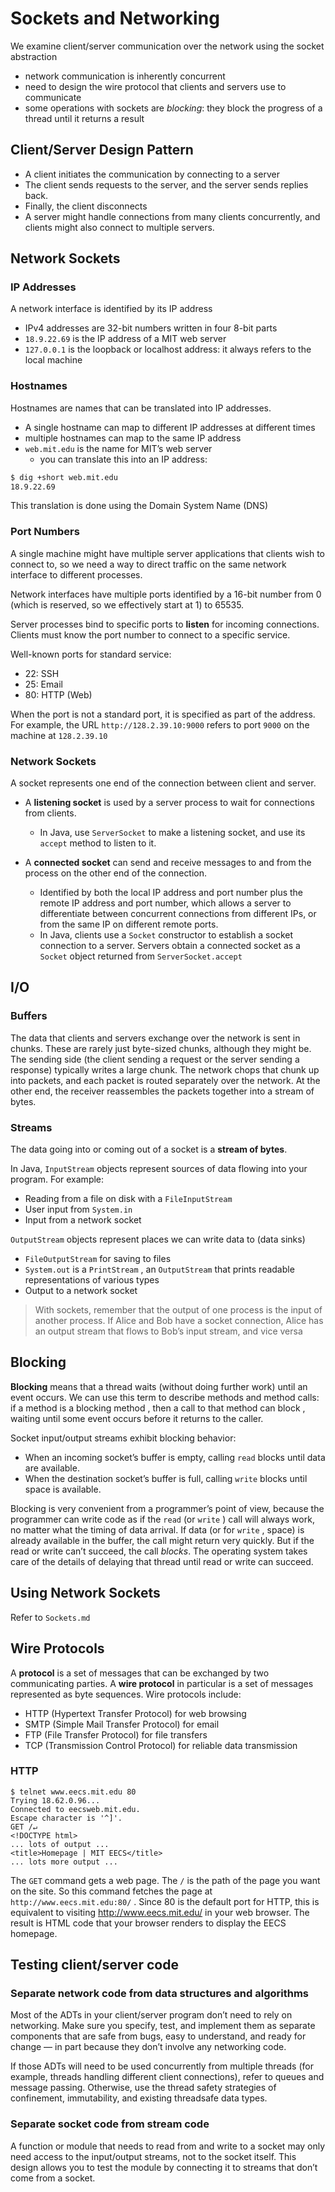 # Sockets and Networking

We examine client/server communication over the network using the socket abstraction
- network communication is inherently concurrent
- need to design the wire protocol that clients and servers use to communicate
- some operations with sockets are *blocking*: they block the progress of a thread until it returns a result

## Client/Server Design Pattern

- A client initiates the communication by connecting to a server
- The client sends requests to the server, and the server sends replies back. 
- Finally, the client disconnects
- A server might handle connections from many clients concurrently, and clients might also connect to multiple servers.

## Network Sockets

### IP Addresses

A network interface is identified by its IP address
- IPv4 addresses are 32-bit numbers written in four 8-bit parts
- `18.9.22.69` is the IP address of a MIT web server
- `127.0.0.1` is the loopback or localhost address: it always refers to the local machine

### Hostnames

Hostnames are names that can be translated into IP addresses.
- A single hostname can map to different IP addresses at different times
- multiple hostnames can map to the same IP address
- `web.mit.edu` is the name for MIT’s web server
  - you can translate this into an IP address:
```bash
$ dig +short web.mit.edu
18.9.22.69
```
This translation is done using the Domain System Name (DNS)

### Port Numbers

A single machine might have multiple server applications that clients wish to connect to, so we need a way to direct traffic on the same network interface to different processes.

Network interfaces have multiple ports identified by a 16-bit number from 0 (which is reserved, so we effectively start at 1) to 65535.

Server processes bind to specific ports to **listen** for incoming connections. Clients must know the port number to connect to a specific service.

Well-known ports for standard service:
- 22: SSH
- 25: Email
- 80: HTTP (Web)

When the port is not a standard port, it is specified as part of the address. For example, the URL `http://128.2.39.10:9000` refers to port `9000` on the machine at `128.2.39.10`

### Network Sockets

A socket represents one end of the connection between client and server.

- A **listening socket** is used by a server process to wait for connections from clients.

  - In Java, use `ServerSocket` to make a listening socket, and use its `accept` method to listen to it.

- A **connected socket** can send and receive messages to and from the process on the other end of the connection.
  - Identified by both the local IP address and port number plus the remote IP address and port number, which allows a server to differentiate between concurrent connections from different IPs, or from the same IP on different remote ports.
  - In Java, clients use a `Socket` constructor to establish a socket connection to a server. Servers obtain a connected socket as a `Socket` object returned from `ServerSocket.accept`

## I/O

### Buffers

The data that clients and servers exchange over the network is sent in chunks. These are rarely just byte-sized chunks, although they might be. The sending side (the client sending a request or the server sending a response) typically writes a large chunk. The network chops that chunk up into packets, and each packet is routed separately over the network. At the other end, the receiver reassembles the packets together into a stream of bytes.

### Streams

The data going into or coming out of a socket is a **stream of bytes**.

In Java, `InputStream` objects represent sources of data flowing into your program. For example:

- Reading from a file on disk with a `File­Input­Stream`
- User input from `System.in`
- Input from a network socket

`OutputStream` objects represent places we can write data to (data sinks)

- `FileOutputStream` for saving to files
- `System.out` is a `PrintStream` , an `OutputStream` that prints readable representations of various types
- Output to a network socket

> With sockets, remember that the output of one process is the input of another process. If Alice and Bob have a socket connection, Alice has an output stream that flows to Bob’s input stream, and vice versa

## Blocking

**Blocking** means that a thread waits (without doing further work) until an event occurs. We can use this term to describe methods and method calls: if a method is a blocking method , then a call to that method can block , waiting until some event occurs before it returns to the caller.

Socket input/output streams exhibit blocking behavior:
- When an incoming socket’s buffer is empty, calling `read` blocks until data are available.
- When the destination socket’s buffer is full, calling `write` blocks until space is available.

Blocking is very convenient from a programmer’s point of view, because the programmer can write code as if the `read` (or `write` ) call will always work, no matter what the timing of data arrival. If data (or for `write` , space) is already available in the buffer, the call might return very quickly. But if the read or write can’t succeed, the call *blocks*. The operating system takes care of the details of delaying that thread until read or write can succeed.

## Using Network Sockets

Refer to `Sockets.md`

## Wire Protocols

A **protocol** is a set of messages that can be exchanged by two communicating parties. A **wire protocol** in particular is a set of messages represented as byte sequences. Wire protocols include:

- HTTP (Hypertext Transfer Protocol) for web browsing
- SMTP (Simple Mail Transfer Protocol) for email
- FTP (File Transfer Protocol) for file transfers
- TCP (Transmission Control Protocol) for reliable data transmission

### HTTP

```shell
$ telnet www.eecs.mit.edu 80
Trying 18.62.0.96...
Connected to eecsweb.mit.edu.
Escape character is '^]'.
GET /↵
<!DOCTYPE html>
... lots of output ...
<title>Homepage | MIT EECS</title>
... lots more output ...
```

The `GET` command gets a web page. The `/` is the path of the page you want on the site. So this command fetches the page at `http://www.eecs.mit.edu:80/` . Since 80 is the default port for HTTP, this is equivalent to visiting http://www.eecs.mit.edu/ in your web browser. The result is HTML code that your browser renders to display the EECS homepage.

## Testing client/server code

### Separate network code from data structures and algorithms
Most of the ADTs in your client/server program don’t need to rely on networking. Make sure you specify, test, and implement them as separate components that are safe from bugs, easy to understand, and ready for change — in part because they don’t involve any networking code.

If those ADTs will need to be used concurrently from multiple threads (for example, threads handling different client connections), refer to queues and message passing. Otherwise, use the thread safety strategies of confinement, immutability, and existing threadsafe data types.

### Separate socket code from stream code
A function or module that needs to read from and write to a socket may only need access to the input/output streams, not to the socket itself. This design allows you to test the module by connecting it to streams that don’t come from a socket.


